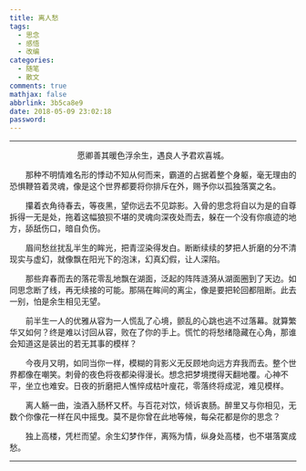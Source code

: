 ```yaml
---
title: 离人愁
tags:
  - 思念
  - 感悟
  - 改编
categories:
  - 随笔
  - 散文
comments: true
mathjax: false
abbrlink: 3b5ca8e9
date: 2018-05-09 23:02:18
password:
---
```


---

<p style="text-align:center">愿卿善其暖色浮余生，遇良人予君欢喜城。</p>

<p style="text-indent:2em">那种不明情难名形的悸动不知从何而来，霸道的占据着整个身躯，毫无理由的恐惧鞭笞着灵魂，像是这个世界都要将你排斥在外，赐予你以孤独落寞之名。</p>

<p style="text-indent:2em">攥着衣角待春去，等夜黑，望你远去不见踪影。入骨的思念将自以为是的自尊拆得一无是处，拖着这幅狼狈不堪的灵魂向深夜处而去，躲在一个没有你痕迹的地方，舔舐伤口，暗自负伤。</p>

<p style="text-indent:2em">眉间愁丝扰乱半生的眸光，把青涩染得发白。断断续续的梦把人折磨的分不清现实与虚幻，就像飘在阳光下的泡沫，幻真幻假，让人深陷。</p>

<p style="text-indent:2em">那些弃春而去的落花零乱地飘在湖面，泛起的阵阵涟漪从湖面圈到了天边。如同思念断了线，再无续接的可能。那隔在眸间的离尘，像是要把轮回都阻断。此去一别，怕是余生相见无望。</p>

<p style="text-indent:2em">前半生一人的优雅从容为一人慌乱了心境，颤乱的心跳也逃不过落幕。就算繁华又如何？终是难以讨回从容，败在了你的手上。慌忙的将愁绪隐藏在心角，那谁会知道这是装出的若无其事的模样？</p>

<p style="text-indent:2em">今夜月又明，如同当你一样，模糊的背影义无反顾地向远方弃我而去。整个世界都像在嘲笑。刺骨的夜色将夜都染得漫长。想念把梦境搅得天翻地覆。心神不平，坐立也难安。日夜的折磨把人憔悴成枯叶廋花，零落终将成泥，难见模样。</p>

<p style="text-indent:2em">离人觞一曲，浊酒入肠杯又杯。与百花对饮，倾诉衷肠。醉里又与你相见，无数个你像花一样在风中摇曳。莫不是你曾在此地等候，每朵花都是你的思念？</p>

<p style="text-indent:2em">独上高楼，凭栏而望。余生幻梦作伴，离殇为情，纵身处高楼，也不堪落寞成愁。</p>

---
